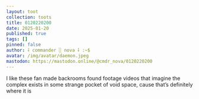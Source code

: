 ```yaml
---
layout: toot
collection: toots
title: 0120220200
date: 2025-01-20
published: true
tags: []
pinned: false
author: ⸸ commander ░ nova ⸸ :~$
avatar: /img/avatar/daemon.jpeg
mastodon: https://mastodon.online/@cmdr_nova/0120220200
---
```


I like these fan made backrooms found footage videos that imagine the complex exists in some strange pocket of void space, cause that’s definitely where it is

